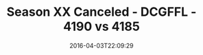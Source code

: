 ---
title: Season XX Canceled - DCGFFL - 4190 vs 4185
teams_score:
- team: 4190
  score: 24
- team: 4185
  score: 27
mvp: Chris G. (Silver); Drew H. (Teal)
game-ball: Kirk Y. (Silver); Mike A. (Teal)
sportsperson: ''
season: 12
week: 4
date: '2016-04-03T22:09:29'
pageid: season-12-week-4-april-3-2016-4190-vs-4185
---
